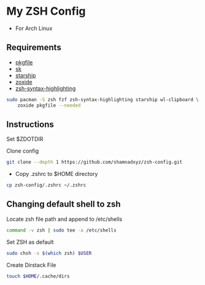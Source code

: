 # My ZSH Config

- For Arch Linux

## Requirements

- [pkgfile](https://wiki.archlinux.org/title/Pkgfile)
- [sk](https://github.com/skim-rs/skim)
- [starship](https://github.com/starship/starship)
- [zoxide](https://github.com/ajeetdsouza/zoxide)
- [zsh-syntax-highlighting](https://github.com/zsh-users/zsh-syntax-highlighting)

```sh
sudo pacman -S zsh fzf zsh-syntax-highlighting starship wl-clipboard \
    zoxide pkgfile --needed
```

## Instructions

Set $ZDOTDIR

Clone config

```sh
git clone --depth 1 https://github.com/shamnadxyz/zsh-config.git
```

- Copy .zshrc to $HOME directory

```sh
cp zsh-config/.zshrc ~/.zshrc
```

## Changing default shell to zsh

Locate zsh file path and append to /etc/shells

```sh
command -v zsh | sudo tee -a /etc/shells
```

Set ZSH as default

```sh
sudo chsh -s $(which zsh) $USER
```

Create Dirstack File

```sh
touch $HOME/.cache/dirs
```
